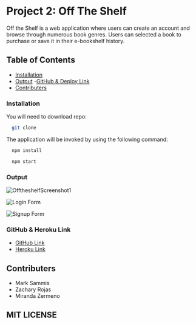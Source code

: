 # Project 2: Off The Shelf

Off the Shelf is a web application where users can create an account and browse through numerous book genres. Users can selected a book to purchase or save it in their e-bookshelf history. 

## Table of Contents 
- [Installation](#installation)
- [Output](#output)
 -[GitHub & Deploy Link](#githubdeploylink)
- [Contributers](#contributers)

### Installation  

You will need to download repo:

```bash
  git clone 
``` 
The application will be invoked by using the following command:

```bash
  npm install 
``` 
```bash
  npm start
```

### Output

![OfftheshelfScreenshot1](https://user-images.githubusercontent.com/87839888/142719315-6aff7114-a841-4d37-ba8e-b9f4ce4ea286.PNG)

![Login Form](https://user-images.githubusercontent.com/87839888/142719349-a9f77ab3-0a94-4547-b92c-d958294cc661.PNG)

![Signup Form](https://user-images.githubusercontent.com/87839888/142719363-46d296f3-243a-4371-9e30-f0b13fb5279c.PNG)

### GitHub & Heroku Link

* [GitHub Link](https://github.com/mjs-esfsc/SMU-Project-2)
* [Heroku Link]()

## Contributers
* Mark Sammis
* Zachary Rojas
* Miranda Zermeno

## MIT LICENSE 
